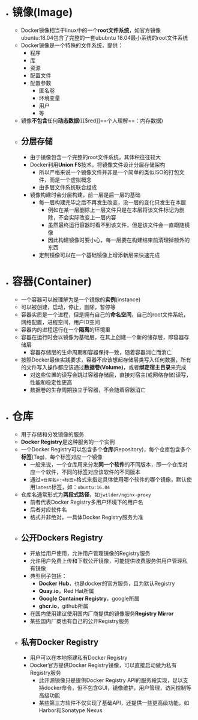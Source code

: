 - # 镜像(Image)
	- Docker镜像相当于linux中的一个**root文件系统**，如官方镜像ubuntu:18.04包含了完整的一套ububntu 18.04最小系统的root文件系统
	- Docker镜像是一个特殊的文件系统，提供：
		- 程序
		- 库
		- 资源
		- 配置文件
		- 配置参数
			- 匿名卷
			- 环境变量
			- 用户
			- 等
	- 镜像**不包含**任何**动态数据**([[$red]]==个人理解==：内存数据)
	- ## 分层存储
		- 由于镜像包含一个完整的root文件系统，其体积往往较大
		- Docker利用**Union FS**技术，将镜像文件设计分层存储架构
			- 所以严格来说一个镜像文件并非是一个简单的类似ISO的打包文件，而是一个虚拟概念
			- 由多层文件系统联合组成
		- 镜像构建时会分层构建，前一层是后一层的基础
			- 每一层构建完毕之后不再发生改变，没一层的变化只发生在本层
				- 例如在某一层删除上一层文件只是在本层将该文件标记为删除，不会实际改变上一层内容
				- 虽然最终运行容器时看不到该文件，但是该文件会一直跟随镜像
				- 因此构建镜像时要小心，每一层要在构建结束前清理掉额外的东西
			- 定制镜像可以在一个基础镜像上增添新层来快速完成
- # 容器(Container)
	- 一个容器可以被理解为是一个镜像的**实例**(instance)
	- 可以被创建，启动，停止，删除，暂停等
	- 容器实质是一个进程，但是拥有自己的**命名空间**，自己的root文件系统，网络配置，进程空间，用户ID空间
	- 容器内的进程运行在一个**隔离**的环境里
	- 容器在运行时会以镜像为基础层，在其上创建一个新的储存层，即容器存储层
		- 容器存储层的生命周期和容器保持一致，随着容器消亡而消亡
	- 按照Docker最佳实践要求，容器不应该想起存储层类写入任何数据，所有的文件写入操作都应该通过**数据卷(Volume)**，或者**绑定宿主目录**来完成
		- 对这些位置的读写会跳过容器存储层，直接对宿主(或网络存储)读写，性能和稳定性更高
		- 数据卷的生存周期独立于容器，不会随着容器消亡
- # 仓库
	- 用于存储和分发镜像的服务
	- **Docker Registry**是这种服务的一个实例
	- 一个Docker Registry可以包含多个**仓库**(Repository)，每个仓库包含多个**标签**(Tag)，每个标签对应一个镜像
		- 一般来说，一个仓库用来分发**同一个软件**的不同版本，即一个仓库对应一个软件，不同的标签对应该软件的不同版本
		- 通过``<仓库名>:<标签>``格式来指定具体使用哪个软件的哪个镜像，默认使用``latest``标签，如：``ubuntu:16.04``
	- 仓库名通常形式为**两段式路径**，如``jwilder/nginx-proxy``
		- 前者代表Docker Registry多用户环境下的用户名
		- 后者对应软件名
		- 格式并非绝对，一具体Docker Registry服务为准
	- ## 公开Dockers Registry
		- 开放给用户使用，允许用户管理镜像的Registry服务
		- 允许用户免费上传和下载公开镜像，可能提供收费服务供用户管理私有镜像
		- 典型例子包括：
			- **Docker Hub**，也是docker的官方服务，且为默认Registry
			- **Quay.io**，Red Hat所属
			- **Google Container Registry**，google所属
			- **ghcr.io**，github所属
		- 在国内使用建议使用国内厂商提供的镜像服务**Registry Mirror**
		- 某些国内厂商也有自己的公开Registry服务
	- ## 私有Docker Registry
		- 用户可以在本地搭建私有Docker Registry
		- Docker官方提供Docker Registry镜像，可以直接启动做为私有Registry服务
			- 此开源镜像只是提供Docker Registry API的服务段实现，足以支持docker命令，但不包含GUI，镜像维护，用户管理，访问控制等高级功能
			- 某些第三方软件不仅实现了基础API，还提供一些更高级功能，如Harbor和Sonatype Nexus